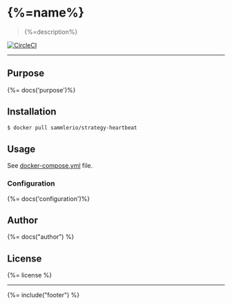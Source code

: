# {%=name%}

> {%=description%}

[![CircleCI](https://img.shields.io/circleci/project/github/sammler/strategy-heartbeat.svg)](https://circleci.com/gh/sammler/strategy-heartbeat)


---

## Purpose

{%= docs('purpose')%}

## Installation

```sh
$ docker pull sammlerio/strategy-heartbeat
```

## Usage

See [docker-compose.yml](./docker-compose.yml) file.

### Configuration

{%= docs('configuration')%}

## Author
{%= docs("author") %}

## License
{%= license %}

***

{%= include("footer") %}
